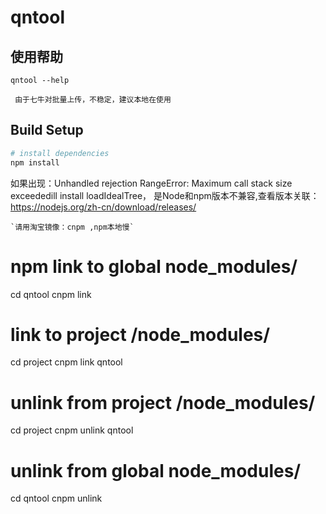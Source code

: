 # qntool

## 使用帮助
```
qntool --help
```
```
 由于七牛对批量上传，不稳定，建议本地在使用
```

## Build Setup

``` bash
# install dependencies
npm install

```
如果出现：Unhandled rejection RangeError: Maximum call stack size exceededill install loadIdealTree，
是Node和npm版本不兼容,查看版本关联：https://nodejs.org/zh-cn/download/releases/
```
`请用淘宝镜像：cnpm ,npm本地慢`
```
# npm link to global node_modules/
cd qntool
cnpm link

# link to project /node_modules/
cd project
cnpm link qntool

# unlink from project /node_modules/
cd project
cnpm unlink qntool

# unlink from global node_modules/
cd qntool
cnpm unlink
```
